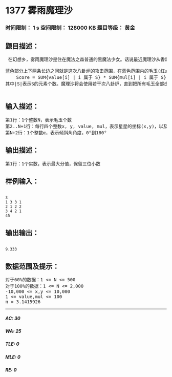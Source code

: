 # 1377 雾雨魔理沙   
### 时间限制： 1 s     空间限制： 128000 KB     题目等级： 黄金  
## 题目描述：  

<pre>
 在幻想乡，雾雨魔理沙是住在魔法之森普通的黑魔法少女。话说最近魔理沙从香霖堂拿到了升级过后的的迷你八卦炉，她迫不及待地希望试试八卦炉的威力。在一个二维平面上有许多毛玉(一种飞行生物，可以视为点)，每个毛玉具有两个属性，分值value和倍率mul。八卦炉发射出的魔法炮是一条无限长的直线形区域，可以视为两条倾斜角为α的平行线之间的区域，平行线之间的距离可以为任意值，如下图所示：
 
蓝色部分上下两条长边之间就是这次八卦炉的攻击范围，在蓝色范围内的毛玉(红点)属于该此被击中的毛玉，如果一个毛玉刚好在边界上也视为被击中。毛玉击中以后就会消失，每次发射八卦炉得到分值是该次击中毛玉的分值和乘上这些毛玉平均的倍率，设该次击中的毛玉集合为S，则分值计算公式为:
    Score = SUM{value[i] | i 属于 S} * SUM{mul[i] | i 属于 S} / |S|
其中|S|表示S的元素个数。魔理沙将会使用若干次八卦炉，直到把所有毛玉全部击中。任意两次攻击的范围均不重叠。最后得到的分值为每次攻击分值之和。现在请你计算出能够得到的最大分值。

</pre>
  
  
## 输入描述：  

<pre>
第1行：1个整数N，表示毛玉个数
第2..N+1行：每行四个整数x, y, value, mul，表示星星的坐标(x,y)，以及value和mul
第N+2行：1个整数α，表示倾斜角角度，0°到180°
</pre>
  
  
## 输出描述：  

<pre>
第1行：1个实数，表示最大分值，保留三位小数
</pre>
  
  
## 样例输入：  

<pre><code>
3
1 3 3 1
2 1 2 2
3 4 2 1
45
</code></pre>
  
  
## 输出输出：  

<pre><code>
9.333
</code></pre>
  
  
## 数据范围及提示：  

<pre>
对于60%的数据：1 <= N <= 500
对于100%的数据：1 <= N <= 2,000
-10,000 <= x,y <= 10,000
1 <= value,mul <= 100
π = 3.1415926  
</pre>
  
  
***  

##### AC: 30  
##### WA: 25  
##### TLE: 0  
##### MLE: 0  
##### RE: 0  
